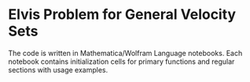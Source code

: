 # Elvis Problem for General Velocity Sets

The code is written in Mathematica/Wolfram Language notebooks. Each notebook contains initialization cells for primary functions and regular sections with usage examples.
